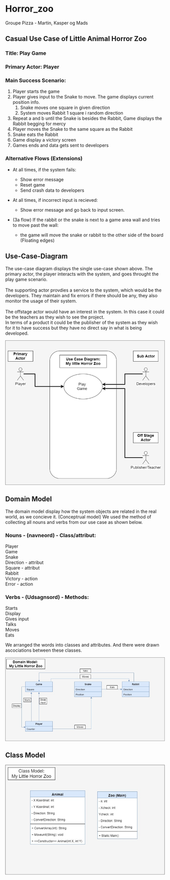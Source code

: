 # Horror_zoo
Groupe Pizza - Martin, Kasper og Mads

## Casual Use Case of Little Animal Horror Zoo

### Title:	Play Game<br/>

### Primary Actor: Player <br/> 	

### Main Success Scenario:<br/>
1. Player starts the game  <br/>
2. Player gives input to the Snake to move. The game displays current position info.<br/>
    1. Snake moves one square in given direction<br/>
    2. System moves Rabbit 1 square i random direction<br/>
3. Repeat a and b until the Snake is besides the Rabbit, Game displays the Rabbit begging for mercy<br/>
4. Player moves the Snake to the same square as the Rabbit<br/>
5. Snake eats the Rabbit<br/>
6. Game display a victory screen<br/> 
7. Games ends and data gets sent to developers<br/>     

### Alternative Flows (Extensions)

* At all times, if the system fails:<br/> 
    * Show error message <br/> 
    * Reset game<br/> 
    * Send crash data to developers<br/> 

* At all times, if incorrect input is recieved:<br/> 
    * Show error message and go back to input screen.<br/> 

* (3a flow) If the rabbit or the snake is next to a game area wall and tries to move past the wall:<br/> 
    * the game will move the snake or rabbit to the other side of the board (Floating edges)


## Use-Case-Diagram

The use-case diagram displays the single use-case shown above.
The primary actor, the player interacts with the system, and goes throught the play game scenario.<br/>
<br/>
The supporting actor provdies a service to the system, which would be the developers. They maintain and fix errors if there should be any, they also monitor the usage of their system.<br/>
<br/>
The offstage actor would have an interest in the system. In this case it could be the teachers as they wish to see the project.<br/>
In terms of a product it could be the publisher of the system as they wish for it to have success but they have no direct say in what is being developed.

![alt text](https://raw.githubusercontent.com/MagiMartin/Horror_Zoo/master/Use%20Case%20Diagram.jpg)

## Domain Model

The domain model display how the system objects are related in the real world, as we concieve it. (Conceptrual model)
We used the method of collecting all nouns and verbs from our use case as shown below.<br/>

### Nouns - (navneord) - Class/attribut:<br/>

Player<br/>
Game<br/>
Snake<br/>
Direction	- attribut<br/> 
Square	- attribut <br/>
Rabbit<br/>
Victory 	- action<br/>
Error		- action<br/>


### Verbs - (Udsagnsord) - Methods: <br/>

Starts<br/>
Display<br/>
Gives input<br/>
Talks<br/>
Moves<br/>
Eats<br/>

We arranged the words into classes and attributes. And there were drawn ascociations between these classes.

![alt text](https://raw.githubusercontent.com/MagiMartin/Horror_Zoo/master/domain%20model.jpg)

## Class Model

![alt text](https://raw.githubusercontent.com/MagiMartin/Horror_Zoo/master/Class%20Model.jpg)

